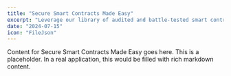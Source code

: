 ```yaml
---
title: "Secure Smart Contracts Made Easy"
excerpt: "Leverage our library of audited and battle-tested smart contract templates to build your project on a secure foundation."
date: "2024-07-15"
icon: "FileJson"
---
```


Content for Secure Smart Contracts Made Easy goes here. This is a placeholder. In a real application, this would be filled with rich markdown content.
